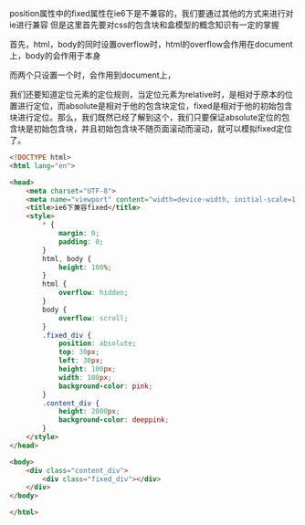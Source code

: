 position属性中的fixed属性在ie6下是不兼容的，我们要通过其他的方式来进行对ie进行兼容
但是这里首先要对css的包含块和盒模型的概念知识有一定的掌握

首先，html，body的同时设置overflow时，html的overflow会作用在document上，body的会作用于本身

而两个只设置一个时，会作用到document上，

我们还要知道定位元素的定位规则，当定位元素为relative时，是相对于原本的位置进行定位，而absolute是相对于他的包含块定位，fixed是相对于他的初始包含块进行定位。那么，我们既然已经了解到这个，我们只要保证absolute定位的包含块是初始包含块，并且初始包含块不随页面滚动而滚动，就可以模拟fixed定位了。

```html
<!DOCTYPE html>
<html lang="en">

<head>
    <meta charset="UTF-8">
    <meta name="viewport" content="width=device-width, initial-scale=1.0">
    <title>ie6下兼容fixed</title>
    <style>
        * {
            margin: 0;
            padding: 0;
        }
        html, body {
            height: 100%;
        }
        html {
            overflow: hidden;
        }
        body {
            overflow: scroll;
        }
        .fixed_div {
            position: absolute;
            top: 30px;
            left: 30px;
            height: 100px;
            width: 100px;
            background-color: pink;
        }
        .content_div {
            height: 2000px;
            background-color: deeppink;
        }
    </style>
</head>

<body>
    <div class="content_div">
        <div class="fixed_div"></div>
    </div>
</body>

</html>
```
